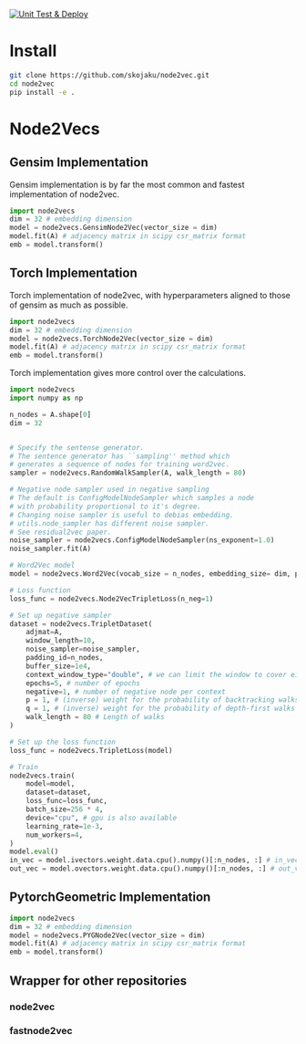 [![Unit Test & Deploy](https://github.com/skojaku/node2vecs/actions/workflows/main.yml/badge.svg)](https://github.com/skojaku/node2vecs/actions/workflows/main.yml)

# Install 

```bash 
git clone https://github.com/skojaku/node2vec.git
cd node2vec
pip install -e .
```


# Node2Vecs


## Gensim Implementation

Gensim implementation is by far the most common and fastest implementation of node2vec.

```python
import node2vecs
dim = 32 # embedding dimension
model = node2vecs.GensimNode2Vec(vector_size = dim)
model.fit(A) # adjacency matrix in scipy csr_matrix format
emb = model.transform()
```

## Torch Implementation

Torch implementation of node2vec, with hyperparameters aligned to those of gensim as much as possible.

```python
import node2vecs
dim = 32 # embedding dimension
model = node2vecs.TorchNode2Vec(vector_size = dim)
model.fit(A) # adjacency matrix in scipy csr_matrix format
emb = model.transform()
```

Torch implementation gives more control over the calculations.

```python
import node2vecs
import numpy as np

n_nodes = A.shape[0]
dim = 32


# Specify the sentense generator. 
# The sentence generator has ``sampling'' method which 
# generates a sequence of nodes for training word2vec.
sampler = node2vecs.RandomWalkSampler(A, walk_length = 80)

# Negative node sampler used in negative sampling
# The default is ConfigModelNodeSampler which samples a node 
# with probability proportional to it's degree.
# Changing noise sampler is useful to debias embedding. 
# utils.node_sampler has different noise sampler.
# See residual2vec paper.
noise_sampler = node2vecs.ConfigModelNodeSampler(ns_exponent=1.0)
noise_sampler.fit(A)

# Word2Vec model
model = node2vecs.Word2Vec(vocab_size = n_nodes, embedding_size= dim, padding_idx = n_nodes)

# Loss function
loss_func = node2vecs.Node2VecTripletLoss(n_neg=1)

# Set up negative sampler
dataset = node2vecs.TripletDataset(
    adjmat=A,
    window_length=10,
    noise_sampler=noise_sampler,
    padding_id=n_nodes,
    buffer_size=1e4,
    context_window_type="double", # we can limit the window to cover either side of center words. `context_window_type="double"` specifies a context window that extends both left and right of a focal node. context_window_type="left" or ="right" specifies that the window extends left or right, respectively.
    epochs=5, # number of epochs
    negative=1, # number of negative node per context
    p = 1, # (inverse) weight for the probability of backtracking walks 
    q = 1, # (inverse) weight for the probability of depth-first walks 
    walk_length = 80 # Length of walks
)

# Set up the loss function
loss_func = node2vecs.TripletLoss(model)

# Train
node2vecs.train(
    model=model,
    dataset=dataset,
    loss_func=loss_func,
    batch_size=256 * 4,
    device="cpu", # gpu is also available
    learning_rate=1e-3,
    num_workers=4,
)
model.eval()
in_vec = model.ivectors.weight.data.cpu().numpy()[:n_nodes, :] # in_vector
out_vec = model.ovectors.weight.data.cpu().numpy()[:n_nodes, :] # out_vector
```

## PytorchGeometric Implementation

```python
import node2vecs
dim = 32 # embedding dimension
model = node2vecs.PYGNode2Vec(vector_size = dim)
model.fit(A) # adjacency matrix in scipy csr_matrix format
emb = model.transform()
```


## Wrapper for other repositories

### node2vec

### fastnode2vec
